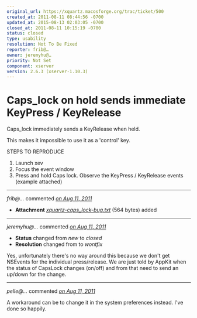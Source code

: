 ```yaml
---
original_url: https://xquartz.macosforge.org/trac/ticket/500
created_at: 2011-08-11 08:44:56 -0700
updated_at: 2015-08-13 02:03:05 -0700
closed_at: 2011-08-11 10:15:19 -0700
status: closed
type: usability
resolution: Not To Be Fixed
reporter: frib@…
owner: jeremyhu@…
priority: Not Set
component: xserver
version: 2.6.3 (xserver-1.10.3)
---
```


Caps\_lock on hold sends immediate KeyPress / KeyRelease
========================================================


Caps\_lock immediately sends a KeyRelease when held.

This makes it impossible to use it as a 'control' key.

STEPS TO REPRODUCE

1.  Launch xev
2.  Focus the event window
3.  Press and hold Caps lock. Observe the KeyPress / KeyRelease events (example attached)



---

*frib@…* commented *[on Aug 11, 2011](https://xquartz.macosforge.org/trac/attachment/ticket/500/xquartz-caps_lock-bug.txt "August 11, 2011 at 8:45 AM PDT")*

-   **Attachment** *[xquartz-caps\_lock-bug.txt](../attachment/ticket/500/xquartz-caps_lock-bug.txt)* (564 bytes) added



---

*jeremyhu@…* commented *[on Aug 11, 2011](https://xquartz.macosforge.org/trac/ticket/500#comment:1 "August 11, 2011 at 10:15 AM PDT")*

-   **Status** changed from *new* to *closed*
-   **Resolution** changed from to *wontfix*

Yes, unfortunately there's no way around this because we don't get NSEvents for the individual press/release. We are just told by AppKit when the status of CapsLock changes (on/off) and from that need to send an up/down for the change.



---

*pelle@…* commented *[on Aug 11, 2011](https://xquartz.macosforge.org/trac/ticket/500#comment:2 "August 11, 2011 at 10:17 AM PDT")*

A workaround can be to change it in the system preferences instead. I've done so happily.



